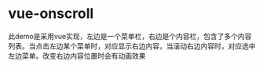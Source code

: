 # vue-onscroll
此demo是采用vue实现，左边是一个菜单栏，右边是个内容栏，包含了多个内容列表。当点击左边某个菜单时，对应显示右边内容，当滚动右边内容时，对应选中左边菜单。改变右边内容位置时会有动画效果
